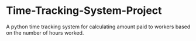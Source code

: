 # Time-Tracking-System-Project
A python time tracking system for calculating amount paid to workers based on the number of hours worked.
